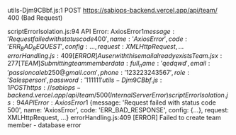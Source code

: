 utils-Djm9CBbf.js:1 
 POST https://sabiops-backend.vercel.app/api/team/ 400 (Bad Request)

scriptErrorIsolation.js:94 API Error: 
AxiosError$1 {message: 'Request failed with status code 400', name: 'AxiosError', code: 'ERR_BAD_REQUEST', config: {…}, request: XMLHttpRequest, …}
errorHandling.js:409 [ERROR] A user with this email already exists
Team.jsx:277 [TEAM] Submitting team member data: 
{full_name: 'qedqwd', email: 'passioncaleb250@gmail.com', phone: '123223243567', role: 'Salesperson', password: '111111'}
utils-Djm9CBbf.js:1 
 POST https://sabiops-backend.vercel.app/api/team/ 500 (Internal Server Error)
scriptErrorIsolation.js:94 API Error: 
AxiosError$1 {message: 'Request failed with status code 500', name: 'AxiosError', code: 'ERR_BAD_RESPONSE', config: {…}, request: XMLHttpRequest, …}
errorHandling.js:409 [ERROR] Failed to create team member - database error
﻿
